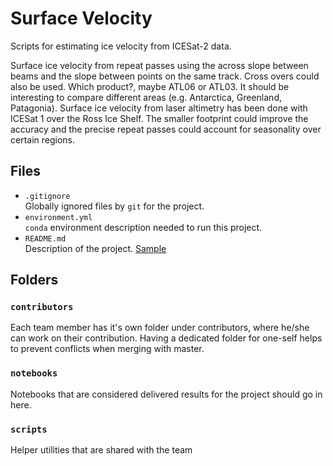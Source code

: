 # Surface Velocity

Scripts for estimating ice velocity from ICESat-2 data.

Surface ice velocity from repeat passes using the across slope between beams and the slope between points on the same track. Cross overs could also be used. Which product?, maybe ATL06 or ATL03. It should be interesting to compare different areas (e.g. Antarctica, Greenland, Patagonia). Surface ice velocity from laser altimetry  has been done with ICESat 1 over the Ross Ice Shelf. The smaller footprint could improve the accuracy and the precise repeat passes could account for seasonality over certain regions.

## Files

* `.gitignore`
<br> Globally ignored files by `git` for the project.
* `environment.yml`
<br> `conda` environment description needed to run this project.
* `README.md`
<br> Description of the project. [Sample](https://geohackweek.github.io/wiki/github_project_management.html#project-guidelines)

## Folders

### `contributors`
Each team member has it's own folder under contributors, where he/she can
work on their contribution. Having a dedicated folder for one-self helps to 
prevent conflicts when merging with master.

### `notebooks`
Notebooks that are considered delivered results for the project should go in
here.

### `scripts`
Helper utilities that are shared with the team

